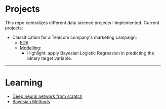 # Projects
This repo centralizes different data science projects I implemented.
Current projects:
- Classification for a Telecom company's marketing campaign:
  - [EDA](https://github.com/phamthiminhtu/data-science-projects/blob/master/classification/classification_marketing__campaigns_EDA.ipynb)
  - [Modelling](https://github.com/phamthiminhtu/data-science-projects/blob/master/classification/classification__marketing_campaigns.ipynb):
      - Highlight: apply Bayesian Logistic Regression in predicting the binary target variable.
-------
# Learning
- [Deep neural network from scratch](https://github.com/phamthiminhtu/data_science_projects/blob/master/learning/deep_learning/deep_neural_network_from_scratch.ipynb)
- [Bayesian Methods](https://github.com/phamthiminhtu/data-science-projects/blob/master/learning/Bayesian%20Methods.md)
